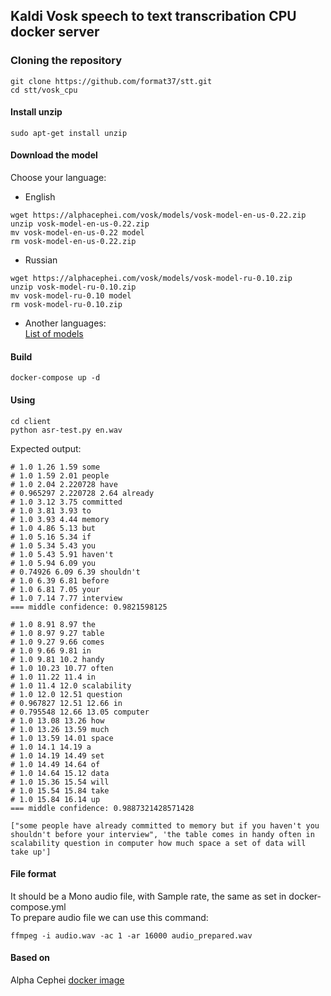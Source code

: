 ## Kaldi Vosk speech to text transcribation CPU docker server
### Cloning the repository
```
git clone https://github.com/format37/stt.git
cd stt/vosk_cpu
```
#### Install unzip
```
sudo apt-get install unzip
```
#### Download the model
Choose your language:  
* English
```
wget https://alphacephei.com/vosk/models/vosk-model-en-us-0.22.zip
unzip vosk-model-en-us-0.22.zip
mv vosk-model-en-us-0.22 model
rm vosk-model-en-us-0.22.zip
```
* Russian
```
wget https://alphacephei.com/vosk/models/vosk-model-ru-0.10.zip
unzip vosk-model-ru-0.10.zip
mv vosk-model-ru-0.10 model
rm vosk-model-ru-0.10.zip
```
* Another languages:  
[List of models](https://alphacephei.com/vosk/models)
#### Build
```
docker-compose up -d
```
#### Using
```
cd client
python asr-test.py en.wav
```
Expected output:
```
# 1.0 1.26 1.59 some
# 1.0 1.59 2.01 people
# 1.0 2.04 2.220728 have
# 0.965297 2.220728 2.64 already
# 1.0 3.12 3.75 committed
# 1.0 3.81 3.93 to
# 1.0 3.93 4.44 memory
# 1.0 4.86 5.13 but
# 1.0 5.16 5.34 if
# 1.0 5.34 5.43 you
# 1.0 5.43 5.91 haven't
# 1.0 5.94 6.09 you
# 0.74926 6.09 6.39 shouldn't
# 1.0 6.39 6.81 before
# 1.0 6.81 7.05 your
# 1.0 7.14 7.77 interview
=== middle confidence: 0.9821598125 

# 1.0 8.91 8.97 the
# 1.0 8.97 9.27 table
# 1.0 9.27 9.66 comes
# 1.0 9.66 9.81 in
# 1.0 9.81 10.2 handy
# 1.0 10.23 10.77 often
# 1.0 11.22 11.4 in
# 1.0 11.4 12.0 scalability
# 1.0 12.0 12.51 question
# 0.967827 12.51 12.66 in
# 0.795548 12.66 13.05 computer
# 1.0 13.08 13.26 how
# 1.0 13.26 13.59 much
# 1.0 13.59 14.01 space
# 1.0 14.1 14.19 a
# 1.0 14.19 14.49 set
# 1.0 14.49 14.64 of
# 1.0 14.64 15.12 data
# 1.0 15.36 15.54 will
# 1.0 15.54 15.84 take
# 1.0 15.84 16.14 up
=== middle confidence: 0.9887321428571428 

["some people have already committed to memory but if you haven't you shouldn't before your interview", 'the table comes in handy often in scalability question in computer how much space a set of data will take up']
```
#### File format
It should be a Mono audio file, with Sample rate, the same as set in docker-compose.yml  
To prepare audio file we can use this command:
```
ffmpeg -i audio.wav -ac 1 -ar 16000 audio_prepared.wav
```
#### Based on
Alpha Cephei [docker image](https://hub.docker.com/r/alphacep/kaldi-ru)
